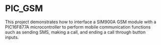 # PIC_GSM
This project demonstrates how to interface a SIM900A GSM module with a PIC16F877A microcontroller to perform mobile communication functions such as sending SMS, making a call, and ending a call through button inputs.
